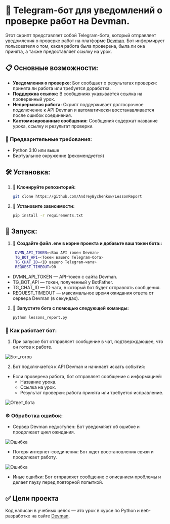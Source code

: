 # 🤖 Telegram-бот для уведомлений о проверке работ на Devman.

Этот скрипт представляет собой Telegram-бота, который отправляет уведомления о проверке работ на платформе [Devman](https://dvmn.org/). Бот информирует пользователя о том, какая работа была проверена, была ли она принята, а также предоставляет ссылку на урок.


## 📋  Основные возможности:

- **Уведомления о проверке:** Бот сообщает о результатах проверки: принята ли работа или требуется доработка.
- **Поддержка ссылок:** В сообщениях указывается ссылка на проверенный урок.
- **Непрерывная работа:** Скрипт поддерживает долгосрочное подключение к API Devman и автоматически восстанавливается после ошибок соединения.
- **Кастомизированные сообщения:** Сообщения содержат название урока, ссылку и результат проверки.


### 🔧 Предварительные требования:

- Python 3.10 или выше
- Виртуальное окружение (рекомендуется)
 

## 🛠 Установка:

1. 📌 **Клонируйте репозиторий:**
   ```bash
   git clone https://github.com/AndreyBychenkow/LessonReport
   ```

2. 📌 **Установите зависимости:**
   ```bash
   pip install -r requirements.txt   
   ```
## 🚀 Запуск:

1. 📌 **Создайте файл .env в корне проекта и добавьте ваш токен бота::**
   ```bash
    DVMN_API_TOKEN=<Ваш API токен Devman>
	TG_BOT_API=<Токен вашего Telegram-бота>
	TG_CHAT_ID=<ID вашего Telegram-чата>
	REQUEST_TIMEOUT=90   
   ```
- DVMN_API_TOKEN — API-токен с сайта Devman.
- TG_BOT_API — токен, полученный у BotFather.
- TG_CHAT_ID — ID чата, в который бот будет отправлять сообщения.
- REQUEST_TIMEOUT — максимальное время ожидания ответа от сервера Devman (в секундах).
   
2. 📌 **Запустите бота с помощью следующей команды:**
   ```bash
   python lessons_report.py  
   ```

### 🔑 Как работает бот:


1. При запуске бот отправляет сообщение в чат, подтверждающее, что он готов к работе.

![Бот_готов](https://i.postimg.cc/9MxF0Fzk/image.jpg)

2. Бот подключается к API Devman и начинает искать события:

* Если проверена работа, бот отправляет сообщение с информацией:
	* Название урока.
	* Ссылка на урок.
	* Результат проверки: работа принята или требуется исправление.

![Ответ_бота](https://i.postimg.cc/tJYRxQx4/image.jpg)


### ⚙️ Обработка ошибок:

* Сервер Devman недоступен: Бот уведомляет об ошибке и продолжает цикл ожидания.

![Ошибка](https://i.postimg.cc/8c9pdKRB/90.jpg)

* Потеря интернет-соединения: Бот ждет восстановления связи и продолжает работу.

![Ошибка](https://i.postimg.cc/rwzb2yLm/potery.jpg)

* Иные ошибки: Бот отправляет сообщение с описанием проблемы и делает паузу перед повторной попыткой.

 
## ✅ Цели проекта

Код написан в учебных целях — это урок в курсе по Python и веб-разработке на сайте [Devman](https://dvmn.org).